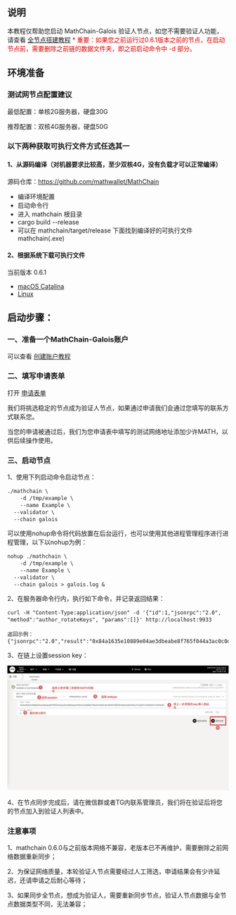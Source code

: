 ## 说明
本教程仅帮助您启动 MathChain-Galois 验证人节点，如您不需要验证人功能，请查看 [全节点搭建教程](https://docs.mathchain.org/cn/tut_run_node/)
<font color="#dd0000">\* 重要：如果您之前运行过0.6.1版本之前的节点，在启动节点前，需要删除之前链的数据文件夹，即之前启动命令中 -d 部分。</font>

## 环境准备

### 测试网节点配置建议
最低配置：单核2G服务器，硬盘30G

推荐配置：双核4G服务器，硬盘50G

### 以下两种获取可执行文件方式任选其一

#### 1、从源码编译（对机器要求比较高，至少双核4G，没有负载才可以正常编译）
源码仓库：https://github.com/mathwallet/MathChain

- 编译环境配置
- 启动命令行
- 进入 mathchain 根目录
- cargo build --release
- 可以在 mathchain/target/release 下面找到编译好的可执行文件 mathchain(.exe)

#### 2、根据系统下载可执行文件
当前版本 0.6.1

- [macOS Catalina](https://github.com/mathwallet/MathChain/releases/download/0.6.1/mathchain-0.6.1-x86_64-apple-darwin.tar.bz2)
- [Linux](https://github.com/mathwallet/MathChain/releases/download/0.6.1/mathchain-0.6.1-x86_64-linux-gnu-glibc-2.17-llvm-3.8.tar.bz2)

## 启动步骤：

### 一、准备一个MathChain-Galois账户
可以查看 [创建账户教程](https://docs.mathchain.org/cn/tut_create_account/)

### 二、填写申请表单
打开 [申请表单](https://docs.qq.com/form/page/DUXBFUVpVWUxLcFFr)

我们将挑选稳定的节点成为验证人节点，如果通过申请我们会通过您填写的联系方式联系您。

当您的申请被通过后，我们为您申请表中填写的测试网络地址添加少许MATH，以供后续操作使用。

### 三、启动节点

1、使用下列启动命令启动节点：

```
./mathchain \
	-d /tmp/example \
	--name Example \
  --validator \
  --chain galois
```

可以使用nohup命令将代码放置在后台运行，也可以使用其他进程管理程序进行进程管理，以下以nohup为例：

```
nohup ./mathchain \
	-d /tmp/example \
	--name Example \
  --validator \
  --chain galois > galois.log &
```

2、在服务器命令行内，执行如下命令，并记录返回结果：

```
curl -H "Content-Type:application/json" -d '{"id":1,"jsonrpc":"2.0", "method":"author_rotateKeys", "params":[]}' http://localhost:9933

返回示例：
{"jsonrpc":"2.0","result":"0x84a1635e10889e04ae3dbeabe8f765f044a3ac0c0d582bdab4f0b4cba18b862749e544da941ab7934fd7892054b0e0da90456c3732dd511c5608041413040a93","id":1}
```

3、在链上设置session key：

![](/images/run_validator_node/set_session_key.png)

4、在节点同步完成后，请在微信群或者TG内联系管理员，我们将在验证后将您的节点加入到验证人列表中。

### 注意事项

1、mathchain 0.6.0与之前版本网络不兼容，老版本已不再维护，需要删除之前网络数据重新同步；

2、为保证网络质量，本轮验证人节点需要经过人工筛选，申请结果会有少许延迟，还请申请之后耐心等待；

3、如果同步全节点，想成为验证人，需要重新同步节点，验证人节点数据与全节点数据类型不同，无法兼容；